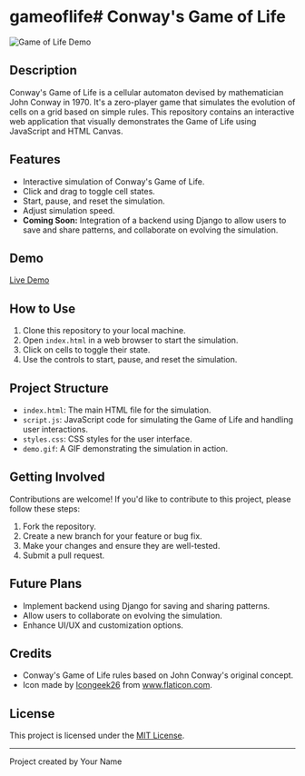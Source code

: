 # gameoflife# Conway's Game of Life

![Game of Life Demo](demo.gif)

## Description

Conway's Game of Life is a cellular automaton devised by mathematician John Conway in 1970. It's a zero-player game that simulates the evolution of cells on a grid based on simple rules. This repository contains an interactive web application that visually demonstrates the Game of Life using JavaScript and HTML Canvas.

## Features

- Interactive simulation of Conway's Game of Life.
- Click and drag to toggle cell states.
- Start, pause, and reset the simulation.
- Adjust simulation speed.
- **Coming Soon:** Integration of a backend using Django to allow users to save and share patterns, and collaborate on evolving the simulation.

## Demo

[Live Demo](https://your-demo-link-here.com)

## How to Use

1. Clone this repository to your local machine.
2. Open `index.html` in a web browser to start the simulation.
3. Click on cells to toggle their state.
4. Use the controls to start, pause, and reset the simulation.

## Project Structure

- `index.html`: The main HTML file for the simulation.
- `script.js`: JavaScript code for simulating the Game of Life and handling user interactions.
- `styles.css`: CSS styles for the user interface.
- `demo.gif`: A GIF demonstrating the simulation in action.

## Getting Involved

Contributions are welcome! If you'd like to contribute to this project, please follow these steps:

1. Fork the repository.
2. Create a new branch for your feature or bug fix.
3. Make your changes and ensure they are well-tested.
4. Submit a pull request.

## Future Plans

- Implement backend using Django for saving and sharing patterns.
- Allow users to collaborate on evolving the simulation.
- Enhance UI/UX and customization options.

## Credits

- Conway's Game of Life rules based on John Conway's original concept.
- Icon made by [Icongeek26](https://www.flaticon.com/authors/icongeek26) from www.flaticon.com.

## License

This project is licensed under the [MIT License](LICENSE).

---
Project created by Your Name


